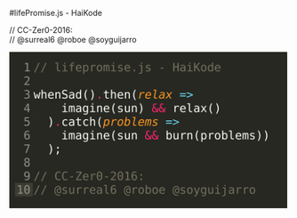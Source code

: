 #lifePromise.js - HaiKode

// CC-Zer0-2016:  
// @surreal6 @roboe @soyguijarro

<img align="center" width="500px" src="/lifePromise.png">
